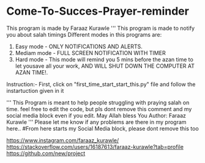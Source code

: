 # Come-To-Succes-Prayer-reminder
This program is made by Faraaz Kurawle
'''
This program is made to notify you about salah timings
Different modes in this programs are:
1. Easy mode - ONLY NOTIFICATIONS AND ALERTS.
2. Mediam mode - FULL SCREEN NOTIFICATION WITH TIMER
3. Hard mode - This mode will remind you 5 mins before the azan time to let yousave all your work, AND WILL SHUT DOWN THE COMPUTER AT AZAN TIME!.

Instruction:-
First, click on "first_time_start_start_this.py" file and follow the instartuction given in it

'''
This Program is meant to help people struggling with praying salah on time.
feel free to edit the code, but pls dont remove this comment and my social media block even if you edit.
May Allah bless You
Author: Faraaz Kurawle
'''
Please let me know if any problems are there in my program here.. 
#From here starts my Social Media block, please dont remove this too

https://www.instagram.com/faraaz_kurawle/ 
https://stackoverflow.com/users/16187613/faraaz-kurawle?tab=profile
https://github.com/new/project
